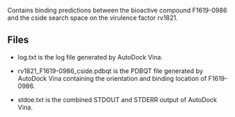 Contains binding predictions between the bioactive compound F1619-0986 and the cside search space on the virulence factor rv1821.

## Files

- log.txt is the log file generated by AutoDock Vina.

- rv1821_F1619-0986_cside.pdbqt is the PDBQT file generated by AutoDock Vina containing the orientation and binding location of F1619-0986.

- stdoe.txt is the combined STDOUT and STDERR output of AutoDock Vina.

